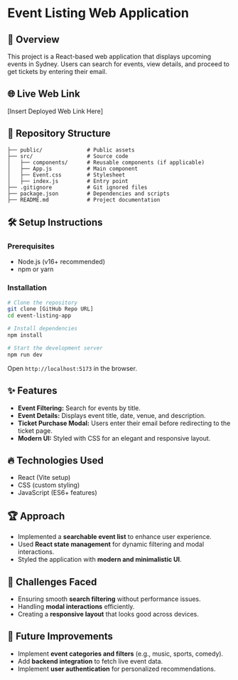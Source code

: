 # Event Listing Web Application

## 📌 Overview
This project is a React-based web application that displays upcoming events in Sydney. Users can search for events, view details, and proceed to get tickets by entering their email.

## 🌐 Live Web Link
[Insert Deployed Web Link Here]

## 📁 Repository Structure
```
├── public/              # Public assets
├── src/                 # Source code
│   ├── components/      # Reusable components (if applicable)
│   ├── App.js           # Main component
│   ├── Event.css        # Stylesheet
│   ├── index.js         # Entry point
├── .gitignore           # Git ignored files
├── package.json         # Dependencies and scripts
├── README.md            # Project documentation
```

## 🛠 Setup Instructions
### Prerequisites
- Node.js (v16+ recommended)
- npm or yarn

### Installation
```sh
# Clone the repository
git clone [GitHub Repo URL]
cd event-listing-app

# Install dependencies
npm install

# Start the development server
npm run dev
```

Open `http://localhost:5173` in the browser.

## ✨ Features
- **Event Filtering:** Search for events by title.
- **Event Details:** Displays event title, date, venue, and description.
- **Ticket Purchase Modal:** Users enter their email before redirecting to the ticket page.
- **Modern UI:** Styled with CSS for an elegant and responsive layout.

## 🔥 Technologies Used
- React (Vite setup)
- CSS (custom styling)
- JavaScript (ES6+ features)

## 🏆 Approach
- Implemented a **searchable event list** to enhance user experience.
- Used **React state management** for dynamic filtering and modal interactions.
- Styled the application with **modern and minimalistic UI**.

## 🚧 Challenges Faced
- Ensuring smooth **search filtering** without performance issues.
- Handling **modal interactions** efficiently.
- Creating a **responsive layout** that looks good across devices.

## 📌 Future Improvements
- Implement **event categories and filters** (e.g., music, sports, comedy).
- Add **backend integration** to fetch live event data.
- Implement **user authentication** for personalized recommendations.
